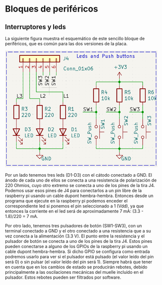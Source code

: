 # Bloques de periféricos

## Interruptores y leds

La siguiente figura muestra el esquemático de este sencillo bloque de
periféricos, que es común para las dos versiones de la placa.

![Interruptores_leds](img/Interruptores_leds.png)


Por un lado tenemos tres leds (D1-D3) con el cátodo conectado a GND. El ánodo de
cada uno de ellos se conecta a una resistencia de polarización de 220 Ohmios,
cuyo otro extremo se conecta a uno de los pines de la tira J4. Podemos usar esos
pines de J4 para conectarlos a un pin libre de la raspberry pi usando un cable
dupont hembra-hembra. Entonces desde un programa que ejecute en la raspberry pi
podemos enceder el correspondiente led si ponemos el pin seleccionado a 1 (Vdd),
ya que entonces la corriente en el led será de aproximadamente 7 mA: (3.3 -
1.8)/220 = 7 mA.

Por otro lado, tenemos tres pulsadores de botón (SW1-SW3), con un terminal
conectado a GND y el otro conectado a una resistencia que a su vez conecta a la
alimentación (3.3 V). El punto entre la resistencia y el pulsador de botón se
conecta a uno de los pines de la tira J4. Estos pines pueden conectarse a alguno
de los GPIOs de la raspberry pi usando un cable dupont hembra-hembra. Si dicho
GPIO se configura como entrada podremos usarlo para ver si el pulsador está
pulsado (el valor leído del pin será 0) o sin pulsar (el valor leído del pin
será 1). Siempre habrá que tener en cuenta que en los cambios de estado se
producirán rebotes, debido principalmente a las oscilaciones mecánicas del
muelle incluido en el pulsador. Estos rebotes pueden ser filtrados por software.
